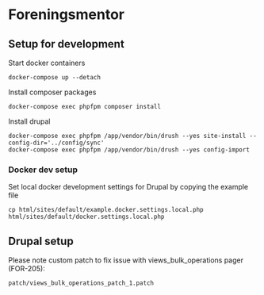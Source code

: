 # Foreningsmentor

## Setup for development

Start docker containers
```
docker-compose up --detach
```

Install composer packages
```
docker-compose exec phpfpm composer install
```

Install drupal
```
docker-compose exec phpfpm /app/vendor/bin/drush --yes site-install --config-dir='../config/sync'
docker-compose exec phpfpm /app/vendor/bin/drush --yes config-import
```

### Docker dev setup
Set local docker development settings for Drupal by copying the example file
```
cp html/sites/default/example.docker.settings.local.php html/sites/default/docker.settings.local.php
```

## Drupal setup
Please note custom patch to fix issue with views_bulk_operations pager (FOR-205):
```
patch/views_bulk_operations_patch_1.patch
```
